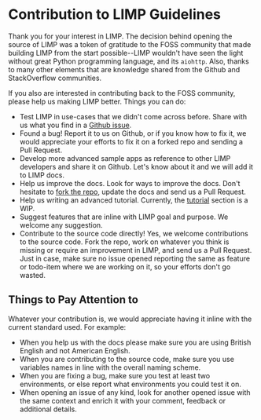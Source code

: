# Contribution to LIMP Guidelines

Thank you for your interest in LIMP. The decision behind opening the source of LIMP was a token of gratitude to the FOSS community that made building LIMP from the start possible--LIMP wouldn't have seen the light without great Python programming language, and its `aiohttp`. Also, thanks to many other elements that are knowledge shared from the Github and StackOverflow communities.

If you also are interested in contributing back to the FOSS community, please help us making LIMP better. Things you can do:
* Test LIMP in use-cases that we didn't come across before. Share with us what you find in a [Github issue](https://github.com/masaar/limp/issues).
* Found a bug! Report it to us on Github, or if you know how to fix it, we would appreciate your efforts to fix it on a forked repo and sending a Pull Request.
* Develop more advanced sample apps as reference to other LIMP developers and share it on Github. Let's know about it and we will add it to LIMP docs.
* Help us improve the docs. Look for ways to improve the docs. Don't hesitate to [fork the repo](https://github.com/masaar/limp), update the docs and send us a Pull Request.
* Help us writing an advanced tutorial. Currently, the [tutorial](/blob/master/docs/tutorial.md) section is a WIP.
* Suggest features that are inline with LIMP goal and purpose. We welcome any suggestion.
* Contribute to the source code directly! Yes, we welcome contributions to the source code. Fork the repo, work on whatever you think is missing or require an improvement in LIMP, and send us a Pull Request. Just in case, make sure no issue opened reporting the same as feature or todo-item where we are working on it, so your efforts don't go wasted.

## Things to Pay Attention to
Whatever your contribution is, we would appreciate having it inline with the current standard used. For example:
* When you help us with the docs please make sure you are using British English and not American English.
* When you are contributing to the source code, make sure you use variables names in line with the overall naming scheme.
* When you are fixing a bug, make sure you test at least two environments, or else report what environments you could test it on.
* When opening an issue of any kind, look for another opened issue with the same context and enrich it with your comment, feedback or additional details.